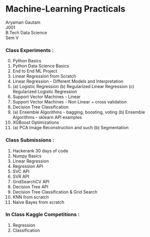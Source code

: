 # Machine-Learning Practicals

Aryaman Gautam <br>
J001 <br>
B.Tech Data Science <br>
Sem V <br>

### Class Experiments :

0. Python Basics
1. Python Data Science Basics
2. End to End ML Project
3. Linear Regression from Scratch
4. Linear Regression - Different Models and Interpretation
5. 
   (a) Logistic Regression
   (b) Regularized Linear Regression
   (c) Regularized Logistic Regression
6. Support Vector Machines - Linear
7. Support Vector Machines - Non Linear + cross validation
8. Decision Tree Classification
9.  
   (a) Ensemble Algorithms - bagging, boosting, voting
   (b) Ensemble Algorithms - sklearn API examples
10. XGBoost Optimizations
11. 
    (a) PCA Image Reconstruction and such
    (b) Segmentation


### Class Submissions :

1. Hackerank 30 days of code
2. Numpy Basics
3. Linear Regression
4. Regression API
5. SVC API
6. SVR API
7. GridSearchCV API
8. Decision Tree API
9. Decision Tree Classification & Grid Search
10. KNN from scratch
11. Naive Bayes from scratch

### In Class Kaggle Competitions :

1. Regression
2. Classification
